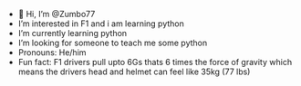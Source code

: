 - 👋 Hi, I’m @Zumbo77
- I’m interested in F1 and i am learning python
- I’m currently learning python
- I’m looking for someone to teach me some python
- Pronouns: He/him
- Fun fact: F1 drivers pull upto 6Gs thats 6 times the force of gravity which means the drivers head and helmet can feel like 35kg (77 lbs)

<!---
Zumbo77/Zumbo77 is a ✨ special ✨ repository because its `README.md` (this file) appears on your GitHub profile.
You can click the Preview link to take a look at your changes.
--->
